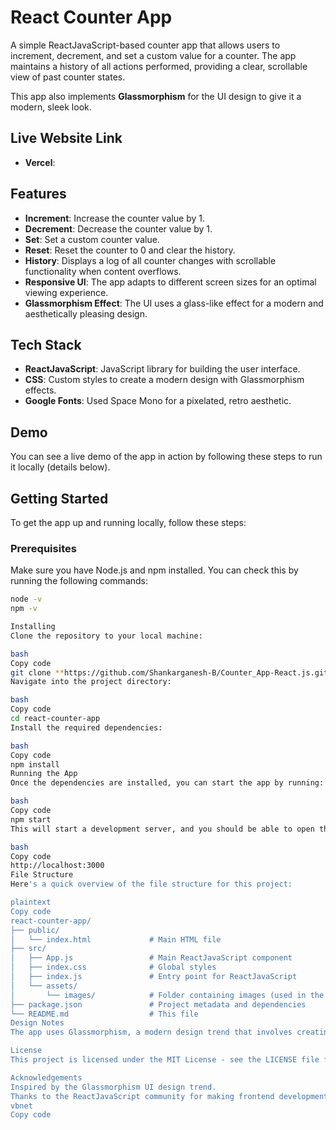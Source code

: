 # React Counter App

A simple ReactJavaScript-based counter app that allows users to increment, decrement, and set a custom value for a counter. The app maintains a history of all actions performed, providing a clear, scrollable view of past counter states.

This app also implements **Glassmorphism** for the UI design to give it a modern, sleek look.

## Live Website Link
- **Vercel**: 

## Features

- **Increment**: Increase the counter value by 1.
- **Decrement**: Decrease the counter value by 1.
- **Set**: Set a custom counter value.
- **Reset**: Reset the counter to 0 and clear the history.
- **History**: Displays a log of all counter changes with scrollable functionality when content overflows.
- **Responsive UI**: The app adapts to different screen sizes for an optimal viewing experience.
- **Glassmorphism Effect**: The UI uses a glass-like effect for a modern and aesthetically pleasing design.

## Tech Stack

- **ReactJavaScript**: JavaScript library for building the user interface.
- **CSS**: Custom styles to create a modern design with Glassmorphism effects.
- **Google Fonts**: Used Space Mono for a pixelated, retro aesthetic.

## Demo

You can see a live demo of the app in action by following these steps to run it locally (details below).

## Getting Started

To get the app up and running locally, follow these steps:

### Prerequisites

Make sure you have Node.js and npm installed. You can check this by running the following commands:

```bash
node -v
npm -v

Installing
Clone the repository to your local machine:

bash
Copy code
git clone **https://github.com/Shankarganesh-B/Counter_App-React.js.git**
Navigate into the project directory:

bash
Copy code
cd react-counter-app
Install the required dependencies:

bash
Copy code
npm install
Running the App
Once the dependencies are installed, you can start the app by running:

bash
Copy code
npm start
This will start a development server, and you should be able to open the app in your browser by navigating to:

bash
Copy code
http://localhost:3000
File Structure
Here's a quick overview of the file structure for this project:

plaintext
Copy code
react-counter-app/
├── public/
│   └── index.html             # Main HTML file  
├── src/
│   ├── App.js                 # Main ReactJavaScript component
│   ├── index.css              # Global styles
│   ├── index.js               # Entry point for ReactJavaScript
│   └── assets/
│       └── images/            # Folder containing images (used in the background)
├── package.json               # Project metadata and dependencies
└── README.md                  # This file
Design Notes
The app uses Glassmorphism, a modern design trend that involves creating UI elements that appear to be made of frosted glass. The effects are created using the backdrop-filter property, and additional styles like rounded corners, box shadows, and blurred backgrounds enhance the glass-like look.

License
This project is licensed under the MIT License - see the LICENSE file for details.

Acknowledgements
Inspired by the Glassmorphism UI design trend.
Thanks to the ReactJavaScript community for making frontend development easier.
vbnet
Copy code
